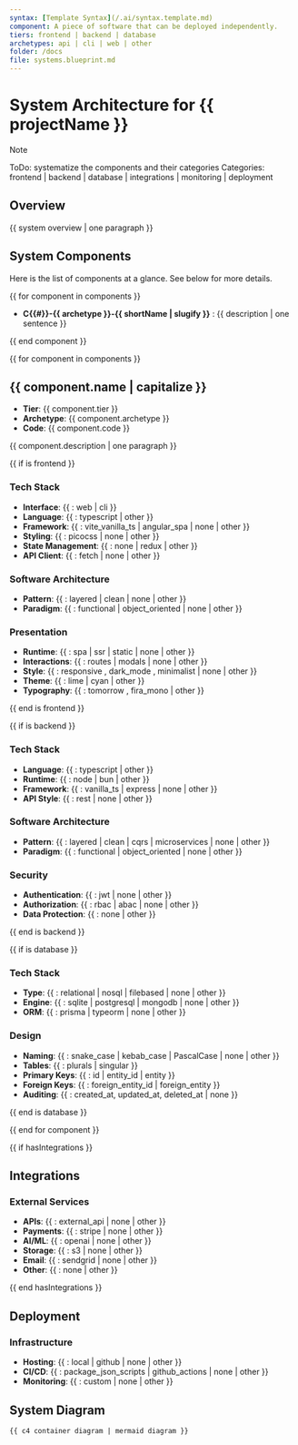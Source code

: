 ```yaml
---
syntax: [Template Syntax](/.ai/syntax.template.md)
component: A piece of software that can be deployed independently.
tiers: frontend | backend | database
archetypes: api | cli | web | other
folder: /docs
file: systems.blueprint.md
---
```


# System Architecture for **{{ projectName }}**

<!--
This document describes the system architecture for the project.
It covers the technical stack, component interactions, and deployment considerations.
-->

> [!NOTE]
> ToDo: systematize the components and their categories
> Categories: frontend | backend | database | integrations | monitoring | deployment

## Overview

{{ system overview | one paragraph }}

## System Components

<!-- Each component should have a code composed of:
  - A number preceded by C
  - A dash
  - The component archetype from the list: web | cli | api | other
  - A dash
  - The component short name in slug format
  -->

Here is the list of components at a glance. See below for more details.

{{ for component in components }}

- **C{{#}}-{{ archetype }}-{{ shortName | slugify }}** : {{ description | one sentence }}

{{ end component }}

<!--
  For each component fill the details from the template below.

 -->

{{ for component in components }}

## {{ component.name | capitalize }}

- **Tier**: {{ component.tier }}
- **Archetype**: {{ component.archetype }}
- **Code**: {{ component.code }}

{{ component.description | one paragraph }}

{{ if is frontend }}

### Tech Stack

- **Interface**: {{ : web | cli }}
- **Language**: {{ : typescript | other }}
- **Framework**: {{ : vite_vanilla_ts | angular_spa | none | other }}
- **Styling**: {{ : picocss | none | other }}
- **State Management**: {{ : none | redux | other }}
- **API Client**: {{ : fetch | none | other }}

### Software Architecture

- **Pattern**: {{ : layered | clean | none | other }}
- **Paradigm**: {{ : functional | object_oriented | none | other }}

### Presentation

- **Runtime**: {{ : spa | ssr | static | none | other }}
- **Interactions**: {{ : routes | modals | none | other }}
- **Style**: {{ : responsive , dark_mode , minimalist | none | other }}
- **Theme**: {{ : lime | cyan | other }}
- **Typography**: {{ : tomorrow , fira_mono | other }}

{{ end is frontend }}

{{ if is backend }}

### Tech Stack

- **Language**: {{ : typescript | other }}
- **Runtime**: {{ : node | bun | other }}
- **Framework**: {{ : vanilla_ts | express | none | other }}
- **API Style**: {{ : rest | none | other }}

### Software Architecture

- **Pattern**: {{ : layered | clean | cqrs | microservices | none | other }}
- **Paradigm**: {{ : functional | object_oriented | none | other }}

### Security

- **Authentication**: {{ : jwt | none | other }}
- **Authorization**: {{ : rbac | abac | none | other }}
- **Data Protection**: {{ :  none | other }}

{{ end is backend }}

{{ if is database }}

### Tech Stack

- **Type**: {{ : relational | nosql | filebased | none | other }}
- **Engine**: {{ : sqlite | postgresql | mongodb | none | other }}
- **ORM**: {{ : prisma | typeorm | none | other }}

### Design

- **Naming**: {{ : snake_case | kebab_case | PascalCase | none | other }}
- **Tables**: {{ : plurals | singular }}
- **Primary Keys**: {{ : id | entity_id | entity }}
- **Foreign Keys**: {{ : foreign_entity_id | foreign_entity }}
- **Auditing**: {{ : created_at, updated_at, deleted_at | none }}

{{ end is database }}

{{ end for component }}

{{ if hasIntegrations }}

## Integrations

### External Services

- **APIs**: {{ : external_api | none | other }}
- **Payments**: {{ : stripe | none | other }}
- **AI/ML**: {{ : openai | none | other }}
- **Storage**: {{ : s3 | none | other }}
- **Email**: {{ : sendgrid | none | other }}
- **Other**: {{ : none | other }}

{{ end hasIntegrations }}

## Deployment

### Infrastructure

- **Hosting**: {{ : local | github | none | other }}
- **CI/CD**: {{ : package_json_scripts | github_actions | none | other }}
- **Monitoring**: {{ : custom | none | other }}

## System Diagram

<!--
 - The diagram should be a C4 container diagram.
 - Show internal and external components.
-->

```mermaid
{{ c4 container diagram | mermaid diagram }}
```
